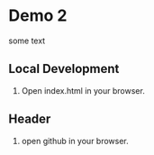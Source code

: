 # Demo 2

some text



## Local Development

1. Open index.html in your browser.


## Header

1. open github in your browser.